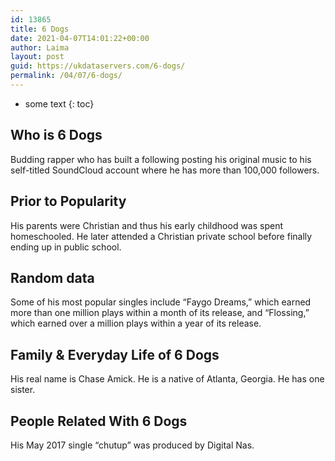 ```yaml
---
id: 13865
title: 6 Dogs
date: 2021-04-07T14:01:22+00:00
author: Laima
layout: post
guid: https://ukdataservers.com/6-dogs/
permalink: /04/07/6-dogs/
---
```


* some text
{: toc}


## Who is 6 Dogs
                  
                  
                  
Budding rapper who has built a following posting his original music to his self-titled SoundCloud account where he has more than 100,000 followers. 
                  
              
            
              
            
                
                
                
## Prior to Popularity
                  
                  
                  
His parents were Christian and thus his early childhood was spent homeschooled. He later attended a Christian private school before finally ending up in public school. 
                  
              
            
              
            
                
                
                
## Random data
                  
                  
                  
Some of his most popular singles include &#8220;Faygo Dreams,&#8221; which earned more than one million plays within a month of its release, and &#8220;Flossing,&#8221; which earned over a million plays within a year of its release. 
                  
              
            
              
            
                
                
                
## Family & Everyday Life of 6 Dogs
                  
                  
                  
His real name is Chase Amick. He is a native of Atlanta, Georgia. He has one sister. 
                  
              
            
              
            
                
                
                
## People Related With 6 Dogs
                  
                  
                  
His May 2017 single &#8220;chutup&#8221; was produced by Digital Nas. 
                  
              
            
              
            
                
              
            
              
              
            
            
              
            
          
          
          